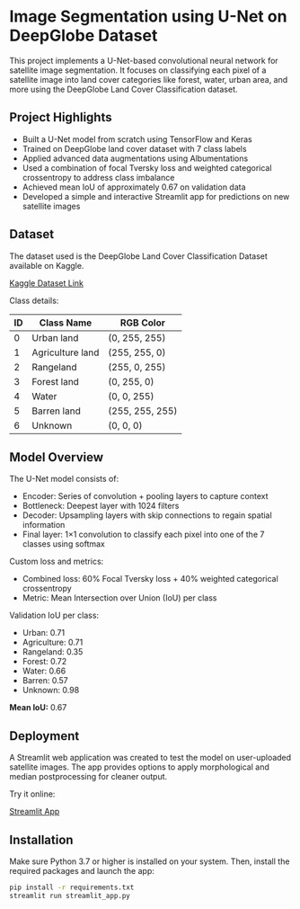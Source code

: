 # Image Segmentation using U-Net on DeepGlobe Dataset

This project implements a U-Net-based convolutional neural network for satellite image segmentation. It focuses on classifying each pixel of a satellite image into land cover categories like forest, water, urban area, and more using the DeepGlobe Land Cover Classification dataset.

## Project Highlights

- Built a U-Net model from scratch using TensorFlow and Keras
- Trained on DeepGlobe land cover dataset with 7 class labels
- Applied advanced data augmentations using Albumentations
- Used a combination of focal Tversky loss and weighted categorical crossentropy to address class imbalance
- Achieved mean IoU of approximately 0.67 on validation data
- Developed a simple and interactive Streamlit app for predictions on new satellite images

## Dataset

The dataset used is the DeepGlobe Land Cover Classification Dataset available on Kaggle.

[Kaggle Dataset Link](https://www.kaggle.com/datasets/balraj98/deepglobe-land-cover-classification-dataset)

Class details:

| ID | Class Name        | RGB Color         |
|----|-------------------|-------------------|
| 0  | Urban land        | (0, 255, 255)     |
| 1  | Agriculture land  | (255, 255, 0)     |
| 2  | Rangeland         | (255, 0, 255)     |
| 3  | Forest land       | (0, 255, 0)       |
| 4  | Water             | (0, 0, 255)       |
| 5  | Barren land       | (255, 255, 255)   |
| 6  | Unknown           | (0, 0, 0)         |

## Model Overview

The U-Net model consists of:

- Encoder: Series of convolution + pooling layers to capture context
- Bottleneck: Deepest layer with 1024 filters
- Decoder: Upsampling layers with skip connections to regain spatial information
- Final layer: 1×1 convolution to classify each pixel into one of the 7 classes using softmax

Custom loss and metrics:

- Combined loss: 60% Focal Tversky loss + 40% weighted categorical crossentropy
- Metric: Mean Intersection over Union (IoU) per class

Validation IoU per class:

- Urban: 0.71
- Agriculture: 0.71
- Rangeland: 0.35
- Forest: 0.72
- Water: 0.66
- Barren: 0.57
- Unknown: 0.98

**Mean IoU:** 0.67

## Deployment

A Streamlit web application was created to test the model on user-uploaded satellite images. The app provides options to apply morphological and median postprocessing for cleaner output.

Try it online:

[Streamlit App](https://4classifying-every-pixel-of-the-planets.streamlit.app/)

## Installation

Make sure Python 3.7 or higher is installed on your system. Then, install the required packages and launch the app:

```bash
pip install -r requirements.txt
streamlit run streamlit_app.py


